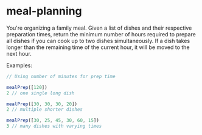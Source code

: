 # meal-planning

You're organizing a family meal. Given a list of dishes and their respective preparation times, return the minimum number of hours required to prepare all dishes if you can cook up to two dishes simultaneously. If a dish takes longer than the remaining time of the current hour, it will be moved to the next hour.

Examples:

```typescript
// Using number of minutes for prep time

mealPrep([120])
2 // one single long dish

mealPrep([30, 30, 30, 20])
2 // multiple shorter dishes

mealPrep([30, 25, 45, 30, 60, 15])
3 // many dishes with varying times
```
